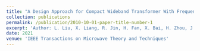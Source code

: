 ```yaml
---
title: "A Design Approach for Compact Wideband Transformer With Frequency-Dependent Complex Loads and Its Application to Wilkinson Power Divider"
collection: publications
permalink: /publication/2010-10-01-paper-title-number-1
excerpt: 'Author: L. Liu, X. Liang, R. Jin, H. Fan, X. Bai, H. Zhou, J. Geng'
date: 2021
venue: 'IEEE Transactions on Microwave Theory and Techniques'
---
```

